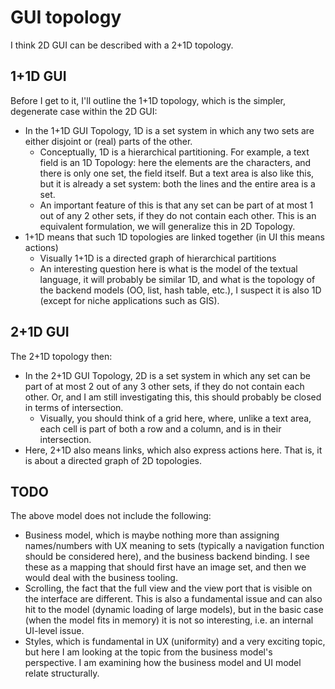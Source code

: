 # GUI topology

I think 2D GUI can be described with a 2+1D topology.

## 1+1D GUI

Before I get to it, I'll outline the 1+1D topology, which is the simpler, degenerate case within the 2D GUI:

- In the 1+1D GUI Topology, 1D is a set system in which any two sets are either disjoint or (real) parts of the other.
  - Conceptually, 1D is a hierarchical partitioning. For example, a text field is an 1D Topology: here the elements are the characters, and there is only one set, the field itself. But a text area is also like this, but it is already a set system: both the lines and the entire area is a set.
  - An important feature of this is that any set can be part of at most 1 out of any 2 other sets, if they do not contain each other. This is an equivalent formulation, we will generalize this in 2D Topology.
- 1+1D means that such 1D topologies are linked together (in UI this means actions)
  - Visually 1+1D is a directed graph of hierarchical partitions
  - An interesting question here is what is the model of the textual language, it will probably be similar 1D, and what is the topology of the backend models (OO, list, hash table, etc.), I suspect it is also 1D (except for niche applications such as GIS).

## 2+1D GUI

The 2+1D topology then:

- In the 2+1D GUI Topology, 2D is a set system in which any set can be part of at most 2 out of any 3 other sets, if they do not contain each other. Or, and I am still investigating this, this should probably be closed in terms of intersection.
  - Visually, you should think of a grid here, where, unlike a text area, each cell is part of both a row and a column, and is in their intersection.
- Here, 2+1D also means links, which also express actions here. That is, it is about a directed graph of 2D topologies.

## TODO

The above model does not include the following:
- Business model, which is maybe nothing more than assigning names/numbers with UX meaning to sets (typically a navigation function should be considered here), and the business backend binding. I see these as a mapping that should first have an image set, and then we would deal with the business tooling.
- Scrolling, the fact that the full view and the view port that is visible on the interface are different. This is also a fundamental issue and can also hit to the model (dynamic loading of large models), but in the basic case (when the model fits in memory) it is not so interesting, i.e. an internal UI-level issue.
- Styles, which is fundamental in UX (uniformity) and a very exciting topic, but here I am looking at the topic from the business model's perspective. I am examining how the business model and UI model relate structurally.
